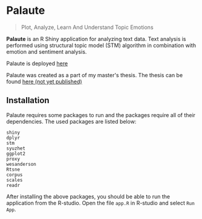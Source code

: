 # Palaute
> Plot, Analyze, Learn And Understand Topic Emotions

**Palaute** is an R Shiny application for analyzing text data. Text analysis is performed using
structural topic model (STM) algorithm in combination with emotion and sentiment analysis.

Palaute is deployed [here](http://86.50.253.215/)

Palaute was created as a part of my master's thesis. The thesis can be found [here (not yet published)](#!)

## Installation
Palaute requires some packages to run and the packages require all of their dependencies. The used packages are listed below:
```
shiny
dplyr
stm
syuzhet
ggplot2
proxy
wesanderson
Rtsne
corpus
scales
readr
```

After installing the above packages, you should be able to run the application from the R-studio. Open the file `app.R` in R-studio and select `Run App`.